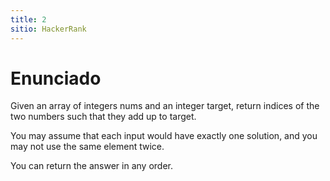 ```yaml
---
title: 2
sitio: HackerRank
---
```

# Enunciado
<!--excerpt title-->

Given an array of integers nums and an integer target, return indices of the two numbers such that they add up to target.

You may assume that each input would have exactly one solution, and you may not use the same element twice.

You can return the answer in any order.